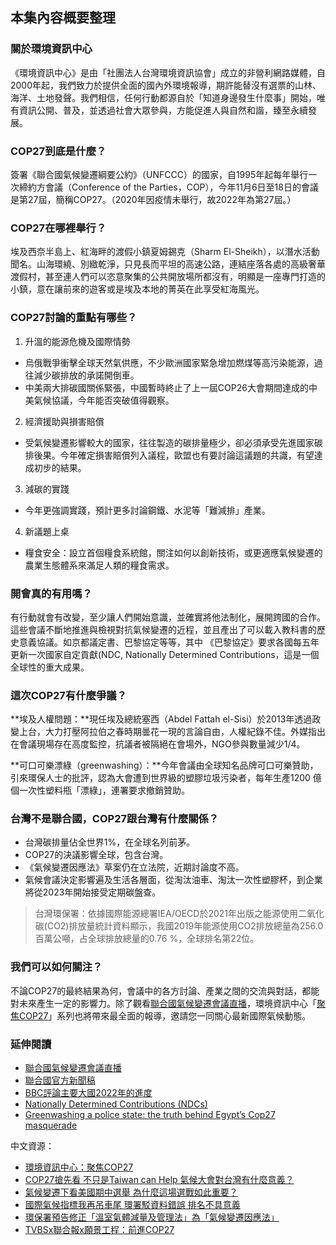 ---
---
## 本集內容概要整理

### 關於環境資訊中心

《環境資訊中心》是由「社團法人台灣環境資訊協會」成立的非營利網路媒體，自2000年起，我們致力於提供全面的國內外環境報導，期許能替沒有選票的山林、海洋、土地發聲。我們相信，任何行動都源自於「知道身邊發生什麼事」開始，唯有資訊公開、普及，並透過社會大眾參與，方能促進人與自然和諧，臻至永續發展。

### COP27到底是什麼？

簽署《聯合國氣候變遷綱要公約》（UNFCCC）的國家，自1995年起每年舉行一次締約方會議（Conference of the Parties，COP），今年11月6日至18日的會議是第27屆，簡稱COP27。（2020年因疫情未舉行，故2022年為第27屆。）

### COP27在哪裡舉行？

埃及西奈半島上、紅海畔的渡假小鎮夏姆錫克（Sharm El-Sheikh），以潛水活動聞名。山海環繞、別緻乾淨，只見長而平坦的高速公路，連結座落各處的高級奢華渡假村，甚至連人們可以恣意聚集的公共開放場所都沒有，明顯是一座專門打造的小鎮，意在讓前來的遊客或是埃及本地的菁英在此享受紅海風光。

### COP27討論的重點有哪些？

1. 升溫的能源危機及國際情勢
  * 烏俄戰爭衝擊全球天然氣供應，不少歐洲國家緊急增加燃煤等高污染能源，過往減少碳排放的承諾開倒車。
  * 中美兩大排碳國關係緊張，中國暫時終止了上一屆COP26大會期間達成的中美氣候協議，今年能否突破值得觀察。
2. 經濟援助與損害賠償
  * 受氣候變遷影響較大的國家，往往製造的碳排量極少，卻必須承受先進國家碳排後果。今年確定損害賠償列入議程，歐盟也有要討論這議題的共識，有望達成初步的結果。
3. 減碳的實踐
  * 今年更強調實踐，預計更多討論鋼鐵、水泥等「難減排」產業。
4. 新議題上桌
  * 糧食安全：設立首個糧食系統館，關注如何以創新技術，或更適應氣候變遷的農業生態體系來滿足人類的糧食需求。

### 開會真的有用嗎？

有行動就會有改變，至少讓人們開始意識，並確實將他法制化，展開跨國的合作。這些會議不斷地推進與檢視對抗氣候變遷的近程，並且產出了可以載入教科書的歷史意義協議。如京都議定書、巴黎協定等等，其中 《巴黎協定》要求各國每五年更新一次國家自定貢獻(NDC, Nationally Determined Contributions，這是一個全球性的重大成果。

### 這次COP27有什麼爭議？

**埃及人權問題：**現任埃及總統塞西（Abdel Fattah el-Sisi）於2013年透過政變上台，大力打壓阿拉伯之春時期曇花一現的言論自由，人權紀錄不佳。外媒指出在會議現場存在高度監控，抗議者被隔絕在會場外，NGO參與數量減少1/4。

**可口可樂漂綠（greenwashing）：**今年會議由全球知名品牌可口可樂贊助，引來環保人士的批評，認為大會遭到世界級的塑膠垃圾污染者，每年生產1200 億個一次性塑料瓶「漂綠」，連署要求撤銷贊助。

### 台灣不是聯合國，COP27跟台灣有什麼關係？

* 台灣碳排量佔全世界1%，在全球名列前茅。
* COP27的決議影響全球，包含台灣。
* 《氣候變遷因應法》草案仍在立法院，近期討論度不高。
* 氣候會議決定影響遍及生活各層面，從淘汰油車、淘汰一次性塑膠杯，到企業將從2023年開始接受定期碳盤查。

> 台灣環保署：依據國際能源總署IEA/OECD於2021年出版之能源使用二氧化碳(CO2)排放量統計資料顯示，我國2019年能源使用CO2排放總量為256.0百萬公噸，占全球排放總量的0.76 %，全球排名第22位。

### 我們可以如何關注？

不論COP27的最終結果為何，會議中的各方討論、產業之間的交流與對話，都能對未來產生一定的影響力。除了觀看[聯合國氣候變遷會議直播](https://www.youtube.com/c/UnfcccInt/videos)，環境資訊中心「[聚焦COP27](https://e-info.org.tw/taxonomy/term/50859)」系列也將帶來最全面的報導，邀請您一同關心最新國際氣候動態。

### 延伸閱讀

* [聯合國氣候變遷會議直播](https://www.youtube.com/c/UnfcccInt/videos)
* [聯合國官方新聞稿](https://news.un.org/en/story/2022/10/1129947)
* [BBC評論主要大國2022年的進度](https://www.bbc.com/news/science-environment-63458945)
* [Nationally Determined Contributions (NDCs)](https://unfccc.int/ndc-information/nationally-determined-contributions-ndcs)
* [Greenwashing a police state: the truth behind Egypt’s Cop27 masquerade](https://www.theguardian.com/environment/2022/oct/18/greenwashing-police-state-egypt-cop27-masquerade-naomi-klein-climate-crisis)

中文資源：

* [環境資訊中心：聚焦COP27](https://e-info.org.tw/taxonomy/term/50859)
* [COP27搶先看 不只是Taiwan can Help 氣候大會對台灣有什麼意義？](https://e-info.org.tw/node/235377)
* [氣候變遷下看美國期中選舉 為什麼這場選戰如此重要？](https://e-info.org.tw/node/235399)
* [國際氣候指標我再吊車尾 環署駁資料錯誤 排名不具意義](https://e-info.org.tw/node/232705)
* [環保署預告修正「溫室氣體減量及管理法」為「氣候變遷因應法」](https://enews.epa.gov.tw/page/3b3c62c78849f32f/de5ace9a-814a-47cb-8273-342ec0664511)
* [TVBSx聯合報x願景工程：前進COP27](https://visionproject.org.tw/category/COP#COP27)